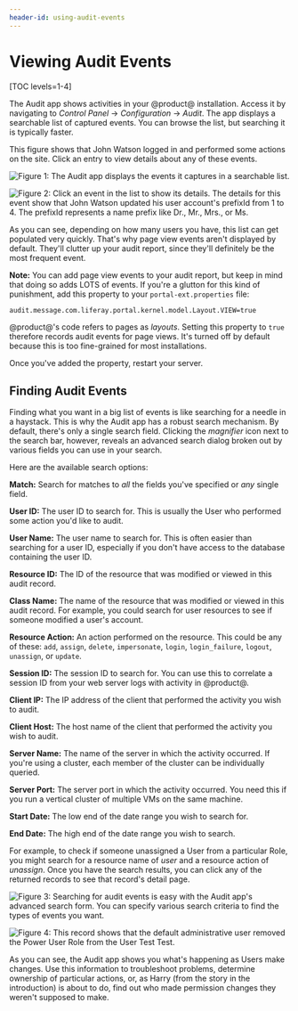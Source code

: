 ```yaml
---
header-id: using-audit-events
---
```


# Viewing Audit Events

[TOC levels=1-4]

The Audit app shows activities in your @product@ installation. Access it by
navigating to *Control Panel* &rarr; *Configuration* &rarr; *Audit*. The app
displays a searchable list of captured events. You can browse the list, but
searching it is typically faster. 

This figure shows that John Watson logged in and performed some actions on the 
site. Click an entry to view details about any of these events. 

![Figure 1: The Audit app displays the events it captures in a searchable list.](../../../images-dxp/audit-list-events.png)

![Figure 2: Click an event in the list to show its details. The details for this event show that John Watson updated his user account's `prefixId` from `1` to `4`. The `prefixId` represents a name prefix like Dr., Mr., Mrs., or Ms.](../../../images-dxp/audit-detail.png)

As you can see, depending on how many users you have, this list can get
populated very quickly. That's why page view events aren't displayed by default.
They'll clutter up your audit report, since they'll definitely be the most 
frequent event. 

**Note:** You can add page view events to your audit report, but keep in mind
that doing so adds LOTS of events. If you're a glutton for this kind of
punishment, add this property to your `portal-ext.properties` file:

```properties
audit.message.com.liferay.portal.kernel.model.Layout.VIEW=true
```

@product@'s code refers to pages as *layouts*. Setting this property to `true`
therefore records audit events for page views. It's turned off by default
because this is too fine-grained for most installations.

Once you've added the property, restart your server.

## Finding Audit Events

Finding what you want in a big list of events is like searching for a needle in
a haystack. This is why the Audit app has a robust search mechanism. By default, 
there's only a single search field. Clicking the *magnifier* icon next to the
search bar, however, reveals an advanced search dialog broken out by various
fields you can use in your search. 

Here are the available search options:

**Match:** Search for matches to *all* the fields you've specified or *any* 
single field. 

**User ID:** The user ID to search for. This is usually the User who performed
some action you'd like to audit.

**User Name:** The user name to search for. This is often easier than 
searching for a user ID, especially if you don't have access to the database 
containing the user ID. 

**Resource ID:** The ID of the resource that was modified or viewed in this 
audit record. 

**Class Name:** The name of the resource that was modified or viewed in this 
audit record. For example, you could search for user resources to see if 
someone modified a user's account. 

**Resource Action:** An action performed on the resource. This could be any 
of these: `add`, `assign`, `delete`, `impersonate`, `login`, `login_failure`,
`logout`, `unassign`, or `update`.

**Session ID:** The session ID to search for. You can use this to correlate 
a session ID from your web server logs with activity in @product@. 

**Client IP:** The IP address of the client that performed the activity you 
wish to audit. 

**Client Host:** The host name of the client that performed the activity you 
wish to audit. 

**Server Name:** The name of the server in which the activity occurred. If 
you're using a cluster, each member of the cluster can be individually 
queried. 

**Server Port:** The server port in which the activity occurred. You need 
this if you run a vertical cluster of multiple VMs on the same machine. 

**Start Date:** The low end of the date range you wish to search for. 

**End Date:** The high end of the date range you wish to search. 

For example, to check if someone unassigned a User from a particular Role, you 
might search for a resource name of *user* and a resource action of *unassign*. 
Once you have the search results, you can click any of the returned records to 
see that record's detail page. 

![Figure 3: Searching for audit events is easy with the Audit app's advanced search form. You can specify various search criteria to find the types of events you want.](../../../images-dxp/audit-unassign-search.png) 

![Figure 4: This record shows that the default administrative user removed the Power User Role from the User Test Test.](../../../images-dxp/audit-unassign-detail.png)

As you can see, the Audit app shows you what's happening as Users make changes. 
Use this information to troubleshoot problems, determine ownership of particular 
actions, or, as Harry (from the story in the introduction) is about to do, find 
out who made permission changes they weren't supposed to make. 
